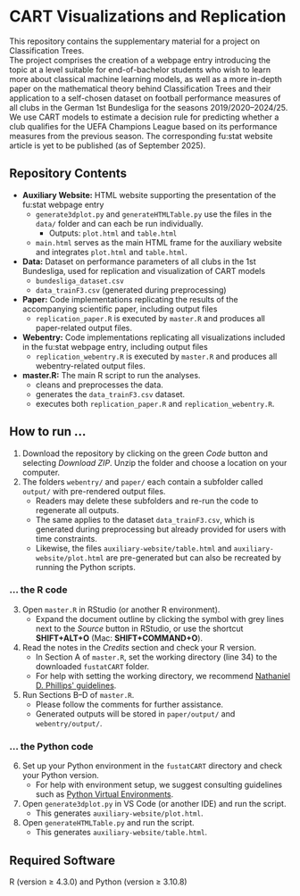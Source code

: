 # CART Visualizations and Replication

This repository contains the supplementary material for a project on Classification Trees.  
The project comprises the creation of a webpage entry introducing the topic at a level suitable for end-of-bachelor students who wish to learn more about classical machine learning models, as well as a more in-depth paper on the mathematical theory behind Classification Trees and their application to a self-chosen dataset on football performance measures of all clubs in the German 1st Bundesliga for the seasons 2019/2020–2024/25. We use CART models to estimate a decision rule for predicting whether a club qualifies for the UEFA Champions League based on its performance measures from the previous season. The corresponding fu:stat website article is yet to be published (as of September 2025).



## Repository Contents
- **Auxiliary Website:** HTML website supporting the presentation of the fu:stat webpage entry  
  - `generate3dplot.py` and `generateHTMLTable.py` use the files in the `data/` folder and can each be run individually.  
    - Outputs: `plot.html` and `table.html`  
  - `main.html` serves as the main HTML frame for the auxiliary website and integrates `plot.html` and `table.html`.  
- **Data:** Dataset on performance parameters of all clubs in the 1st Bundesliga, used for replication and visualization of CART models  
  - `bundesliga_dataset.csv`  
  - `data_trainF3.csv` (generated during preprocessing)  
- **Paper:** Code implementations replicating the results of the accompanying scientific paper, including output files  
  - `replication_paper.R` is executed by `master.R` and produces all paper-related output files.  
- **Webentry:** Code implementations replicating all visualizations included in the fu:stat webpage entry, including output files  
  - `replication_webentry.R` is executed by `master.R` and produces all webentry-related output files.  
- **master.R:** The main R script to run the analyses.  
  - cleans and preprocesses the data.  
  - generates the `data_trainF3.csv` dataset.  
  - executes both `replication_paper.R` and `replication_webentry.R`.  


## How to run ...
1) Download the repository by clicking on the green *Code* button and selecting *Download ZIP*. Unzip the folder and choose a location on your computer.  
2) The folders `webentry/` and `paper/` each contain a subfolder called `output/` with pre-rendered output files.  
   - Readers may delete these subfolders and re-run the code to regenerate all outputs.  
   - The same applies to the dataset `data_trainF3.csv`, which is generated during preprocessing but already provided for users with time constraints.  
   - Likewise, the files `auxiliary-website/table.html` and `auxiliary-website/plot.html` are pre-generated but can also be recreated by running the Python scripts.  
### ... the R code
3) Open `master.R` in RStudio (or another R environment).  
   - Expand the document outline by clicking the symbol with grey lines next to the *Source* button in RStudio, or use the shortcut **SHIFT+ALT+O** (Mac: **SHIFT+COMMAND+O**).  
4) Read the notes in the *Credits* section and check your R version.  
   - In Section A of `master.R`, set the working directory (line 34) to the downloaded `fustatCART` folder.  
   - For help with setting the working directory, we recommend [Nathaniel D. Phillips' guidelines](https://bookdown.org/ndphillips/YaRrr/the-working-directory.html).  
5) Run Sections B–D of `master.R`.  
   - Please follow the comments for further assistance.  
   - Generated outputs will be stored in `paper/output/` and `webentry/output/`.  
### ... the Python code
6) Set up your Python environment in the `fustatCART` directory and check your Python version.
   - For help with environment setup, we suggest consulting guidelines such as [Python Virtual Environments](https://docs.python.org/3/library/venv.html).  
7) Open `generate3dplot.py` in VS Code (or another IDE) and run the script.  
   - This generates `auxiliary-website/plot.html`.  
8) Open `generateHTMLTable.py` and run the script.  
   - This generates `auxiliary-website/table.html`.


## Required Software
R (version ≥ 4.3.0) and Python (version ≥ 3.10.8)  



  
